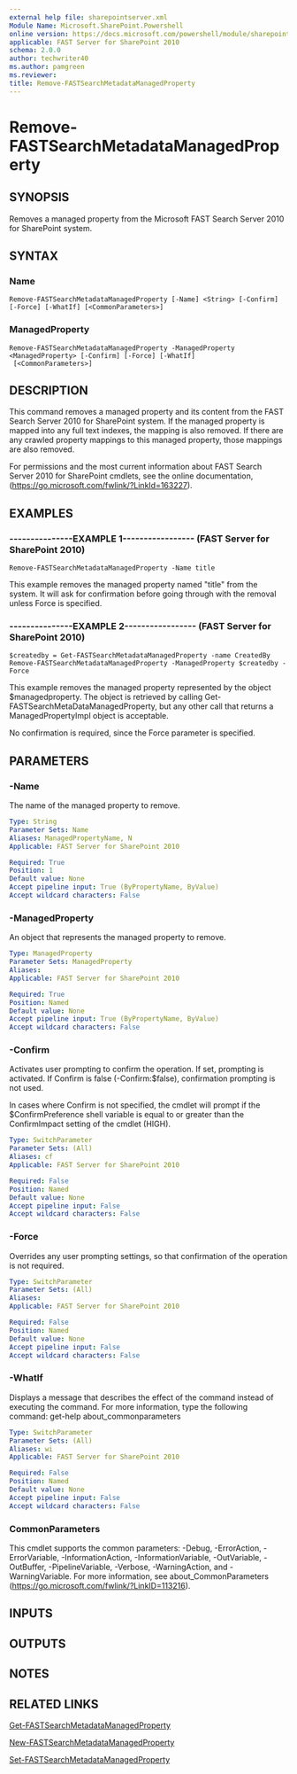 ```yaml
---
external help file: sharepointserver.xml
Module Name: Microsoft.SharePoint.Powershell
online version: https://docs.microsoft.com/powershell/module/sharepoint-server/remove-fastsearchmetadatamanagedproperty
applicable: FAST Server for SharePoint 2010
schema: 2.0.0
author: techwriter40
ms.author: pamgreen
ms.reviewer: 
title: Remove-FASTSearchMetadataManagedProperty
---
```


# Remove-FASTSearchMetadataManagedProperty

## SYNOPSIS
Removes a managed property from the Microsoft FAST Search Server 2010 for SharePoint system.

## SYNTAX

### Name
```
Remove-FASTSearchMetadataManagedProperty [-Name] <String> [-Confirm] [-Force] [-WhatIf] [<CommonParameters>]
```

### ManagedProperty
```
Remove-FASTSearchMetadataManagedProperty -ManagedProperty <ManagedProperty> [-Confirm] [-Force] [-WhatIf]
 [<CommonParameters>]
```

## DESCRIPTION
This command removes a managed property and its content from the FAST Search Server 2010 for SharePoint system.
If the managed property is mapped into any full text indexes, the mapping is also removed.
If there are any crawled property mappings to this managed property, those mappings are also removed.

For permissions and the most current information about FAST Search Server 2010 for SharePoint cmdlets, see the online documentation, (https://go.microsoft.com/fwlink/?LinkId=163227).

## EXAMPLES

### ---------------EXAMPLE 1----------------- (FAST Server for SharePoint 2010)
```
Remove-FASTSearchMetadataManagedProperty -Name title
```

This example removes the managed property named "title" from the system.
It will ask for confirmation before going through with the removal unless Force is specified.

### ---------------EXAMPLE 2----------------- (FAST Server for SharePoint 2010)
```
$createdby = Get-FASTSearchMetadataManagedProperty -name CreatedBy
Remove-FASTSearchMetadataManagedProperty -ManagedProperty $createdby -Force
```

This example removes the managed property represented by the object $managedproperty.
The object is retrieved by calling Get-FASTSearchMetaDataManagedProperty, but any other call that returns a ManagedPropertyImpl object is acceptable.

No confirmation is required, since the Force parameter is specified.

## PARAMETERS

### -Name
The name of the managed property to remove.

```yaml
Type: String
Parameter Sets: Name
Aliases: ManagedPropertyName, N
Applicable: FAST Server for SharePoint 2010

Required: True
Position: 1
Default value: None
Accept pipeline input: True (ByPropertyName, ByValue)
Accept wildcard characters: False
```

### -ManagedProperty
An object that represents the managed property to remove.

```yaml
Type: ManagedProperty
Parameter Sets: ManagedProperty
Aliases: 
Applicable: FAST Server for SharePoint 2010

Required: True
Position: Named
Default value: None
Accept pipeline input: True (ByPropertyName, ByValue)
Accept wildcard characters: False
```

### -Confirm
Activates user prompting to confirm the operation.
If set, prompting is activated.
If Confirm is false (-Confirm:$false), confirmation prompting is not used.

In cases where Confirm is not specified, the cmdlet will prompt if the $ConfirmPreference shell variable is equal to or greater than the ConfirmImpact setting of the cmdlet (HIGH).

```yaml
Type: SwitchParameter
Parameter Sets: (All)
Aliases: cf
Applicable: FAST Server for SharePoint 2010

Required: False
Position: Named
Default value: None
Accept pipeline input: False
Accept wildcard characters: False
```

### -Force
Overrides any user prompting settings, so that confirmation of the operation is not required.

```yaml
Type: SwitchParameter
Parameter Sets: (All)
Aliases: 
Applicable: FAST Server for SharePoint 2010

Required: False
Position: Named
Default value: None
Accept pipeline input: False
Accept wildcard characters: False
```

### -WhatIf
Displays a message that describes the effect of the command instead of executing the command.
For more information, type the following command: get-help about_commonparameters

```yaml
Type: SwitchParameter
Parameter Sets: (All)
Aliases: wi
Applicable: FAST Server for SharePoint 2010

Required: False
Position: Named
Default value: None
Accept pipeline input: False
Accept wildcard characters: False
```

### CommonParameters
This cmdlet supports the common parameters: -Debug, -ErrorAction, -ErrorVariable, -InformationAction, -InformationVariable, -OutVariable, -OutBuffer, -PipelineVariable, -Verbose, -WarningAction, and -WarningVariable. For more information, see about_CommonParameters (https://go.microsoft.com/fwlink/?LinkID=113216).

## INPUTS

## OUTPUTS

## NOTES

## RELATED LINKS

[Get-FASTSearchMetadataManagedProperty](Get-FASTSearchMetadataManagedProperty.md)

[New-FASTSearchMetadataManagedProperty](New-FASTSearchMetadataManagedProperty.md)

[Set-FASTSearchMetadataManagedProperty](Set-FASTSearchMetadataManagedProperty.md)

